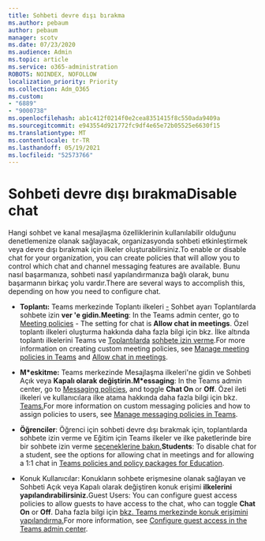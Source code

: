 ```yaml
---
title: Sohbeti devre dışı bırakma
ms.author: pebaum
author: pebaum
manager: scotv
ms.date: 07/23/2020
ms.audience: Admin
ms.topic: article
ms.service: o365-administration
ROBOTS: NOINDEX, NOFOLLOW
localization_priority: Priority
ms.collection: Adm_O365
ms.custom:
- "6889"
- "9000738"
ms.openlocfilehash: ab1c412f0214f0e2cea8351415f8c550ada9409a
ms.sourcegitcommit: e943554d921772fc9df4e65e72b05525e6630f15
ms.translationtype: MT
ms.contentlocale: tr-TR
ms.lasthandoff: 05/19/2021
ms.locfileid: "52573766"
---
```

# <a name="disable-chat"></a><span data-ttu-id="67569-102">Sohbeti devre dışı bırakma</span><span class="sxs-lookup"><span data-stu-id="67569-102">Disable chat</span></span>

<span data-ttu-id="67569-103">Hangi sohbet ve kanal mesajlaşma özelliklerinin kullanılabilir olduğunu denetlemenize olanak sağlayacak, organizasyonda sohbeti etkinleştirmek veya devre dışı bırakmak için ilkeler oluşturabilirsiniz.</span><span class="sxs-lookup"><span data-stu-id="67569-103">To enable or disable chat for your organization, you can create policies that will allow you to control which chat and channel messaging features are available.</span></span> <span data-ttu-id="67569-104">Bunu nasıl başarmanıza, sohbeti nasıl yapılandırmanıza bağlı olarak, bunu başarmanın birkaç yolu vardır.</span><span class="sxs-lookup"><span data-stu-id="67569-104">There are several ways to accomplish this, depending on how you need to configure chat.</span></span>

- <span data-ttu-id="67569-105">**Toplantı:** Teams merkezinde Toplantı ilkeleri [-](https://admin.teams.microsoft.com/) Sohbet ayarı Toplantılarda sohbete izin **ver 'e gidin.**</span><span class="sxs-lookup"><span data-stu-id="67569-105">**Meeting**: In the Teams admin center, go to [Meeting policies](https://admin.teams.microsoft.com/) - The setting for chat is **Allow chat in meetings**.</span></span> <span data-ttu-id="67569-106">Özel toplantı ilkeleri oluşturma hakkında daha fazla bilgi için bkz. İlke altında toplantı ilkelerini Teams ve [Toplantılarda](/microsoftteams/meeting-policies-in-teams) [sohbete izin verme](/microsoftteams/meeting-policies-in-teams#allow-chat-in-meetings).</span><span class="sxs-lookup"><span data-stu-id="67569-106">For more information on creating custom meeting policies, see [Manage meeting policies in Teams](/microsoftteams/meeting-policies-in-teams) and [Allow chat in meetings](/microsoftteams/meeting-policies-in-teams#allow-chat-in-meetings).</span></span>

- <span data-ttu-id="67569-107">**M\*eskitme:** Teams merkezinde Mesajlaşma ilkeleri'ne gidin [](https://admin.teams.microsoft.com/)ve Sohbeti Açık veya **Kapalı olarak** **değiştirin.**</span><span class="sxs-lookup"><span data-stu-id="67569-107">**M\*essaging**: In the Teams admin center, go to [Messaging policies](https://admin.teams.microsoft.com/), and toggle **Chat On** or **Off**.</span></span> <span data-ttu-id="67569-108">Özel ileti ilkeleri ve kullanıcılara ilke atama hakkında daha fazla bilgi için bkz. [Teams.](/microsoftteams/messaging-policies-in-teams)</span><span class="sxs-lookup"><span data-stu-id="67569-108">For more information on custom messaging policies and how to assign policies to users, see [Manage messaging policies in Teams](/microsoftteams/messaging-policies-in-teams).</span></span>

- <span data-ttu-id="67569-109">**Öğrenciler**: Öğrenci için sohbeti devre dışı bırakmak için, toplantılarda sohbete izin verme ve Eğitim için Teams ilkeler ve ilke paketlerinde bire bir sohbete izin verme [seçeneklerine bakın.](/microsoftteams/policy-packages-edu)</span><span class="sxs-lookup"><span data-stu-id="67569-109">**Students**: To disable chat for a student, see the options for allowing chat in meetings and for allowing a 1:1 chat in [Teams policies and policy packages for Education](/microsoftteams/policy-packages-edu).</span></span>

- <span data-ttu-id="67569-110">Konuk Kullanıcılar: Konukların sohbete erişmesine olanak sağlayan ve Sohbeti Açık veya Kapalı olarak değiştiren konuk erişimi **ilkelerini** **yapılandırabilirsiniz.**</span><span class="sxs-lookup"><span data-stu-id="67569-110">Guest Users: You can configure guest access policies to allow guests to have access to the chat, who can toggle **Chat On** or **Off**.</span></span> <span data-ttu-id="67569-111">Daha fazla bilgi için [bkz. Teams merkezinde konuk erişimini yapılandırma.](/microsoftteams/set-up-guests#configure-guest-access-in-the-teams-admin-center)</span><span class="sxs-lookup"><span data-stu-id="67569-111">For more information, see [Configure guest access in the Teams admin center](/microsoftteams/set-up-guests#configure-guest-access-in-the-teams-admin-center).</span></span>




